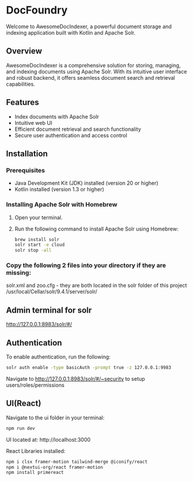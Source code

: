 # DocFoundry

Welcome to AwesomeDocIndexer, a powerful document storage and indexing application built with Kotlin and Apache Solr.

## Overview

AwesomeDocIndexer is a comprehensive solution for storing, managing, and indexing documents using Apache Solr. With its intuitive user interface and robust backend, it offers seamless document search and retrieval capabilities.

## Features

- Index documents with Apache Solr
- Intuitive web UI
- Efficient document retrieval and search functionality
- Secure user authentication and access control

## Installation

### Prerequisites

- Java Development Kit (JDK) installed (version 20 or higher)
- Kotlin installed (version 1.3 or higher)

### Installing Apache Solr with Homebrew

1. Open your terminal.

2. Run the following command to install Apache Solr using Homebrew:

   ```bash
   brew install solr
   solr start -e cloud
   solr stop -all

### Copy the following 2 files into your directory if they are missing:

solr.xml and zoo.cfg - they are both located in the solr folder of this project
/usr/local/Cellar/solr/9.4.1/server/solr/

## Admin terminal for solr

http://127.0.0.1:8983/solr/#/

## Authentication

To enable authentication, run the following: 

   ```bash
   solr auth enable -type basicAuth -prompt true -z 127.0.0.1:9983
   ```

Navigate to http://127.0.0.1:8983/solr/#/~security to setup users/roles/permissions


## UI(React)

Navigate to the ui folder in your terminal:
   ```bash
   npm run dev
   ```
UI located at: http://localhost:3000

React Libraries installed:
   ```bash
   npm i clsx framer-motion tailwind-merge @iconify/react
   npm i @nextui-org/react framer-motion
   npm install primereact
   ```
   
